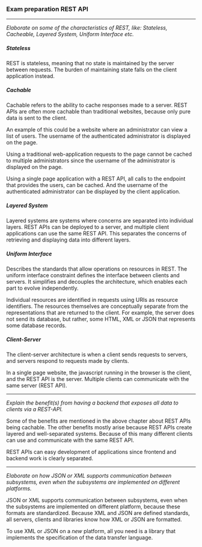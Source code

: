 ### Exam preparation REST API
___

_Elaborate on some of the characteristics of REST, like: Stateless, Cacheable, Layered System, Uniform Interface etc._

##### Stateless
REST is stateless, meaning that no state is maintained by the server between requests. The burden of 
maintaining state falls on the client application instead.

##### Cachable
Cachable refers to the ability to cache responses made to a server. REST APIs are often more cachable
than traditional websites, because only pure data is sent to the client. 

An example of this could be a website where an administrator can view a list of users. The username of the authenticated 
administrator is displayed on the page.

Using a traditional web-application requests to the page cannot be cached to multiple administrators since the username
of the administrator is displayed on the page.

Using a single page application with a REST API, all calls to the endpoint that provides the users, can be cached. And
the username of the authenticated administrator can be displayed by the client application.

##### Layered System

Layered systems are systems where concerns are separated into individual layers. REST APIs can be deployed to a server, 
and multiple client applications can use the same REST API. This separates the concerns of retrieving and displaying 
data into different layers.
 
##### Uniform Interface

Describes the standards that allow operations on resources in REST. The uniform interface constraint defines the 
interface between clients and servers. It simplifies and decouples the architecture, which enables each part to evolve 
independently. 

Individual resources are identified in requests using URIs as resource identifiers. The resources themselves are 
conceptually separate from the representations that are returned to the client. For example, the server does not send 
its database, but rather, some HTML, XML or JSON that represents some database records.

##### Client-Server

The client-server architecture is when a client sends requests to servers, and servers respond to requests made by clients.

In a single page website, the javascript running in the browser is the client, and the REST API is the server. Multiple 
clients can communicate with the same server (REST API).

___

_Explain the benefit(s) from having a backend that exposes all data to clients via a REST-API._

Some of the benefits are mentioned in the above chapter about REST APIs being cachable. The other benefits mostly arise 
because REST APIs create layered and well-separated systems. Because of this
many different clients can use and communicate with the same REST API.

REST APIs can easy development of applications since frontend and backend work is clearly separated.

___

_Elaborate on how JSON or XML supports communication between subsystems, even when the subsystems are implemented on different platforms._

JSON or XML supports communication between subsystems, even when the subsystems are implemented on different platform, because 
these formats are standardized. Because XML and JSON are defined standards, all servers, clients and libraries know how 
XML or JSON are formatted.

To use XML or JSON on a _new_ platform, all you need is a library that implements the specification of the data transfer language.